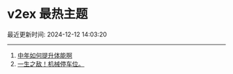 # v2ex 最热主题

最近更新时间: 2024-12-12 14:03:20

--- 
1. [中年如何提升体能啊](https://www.v2ex.com/t/1096886) 
2. [一生之敌！机械停车位。](https://www.v2ex.com/t/1096905) 
